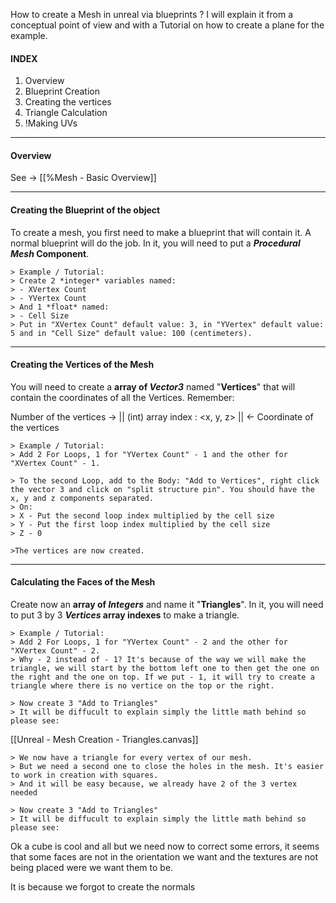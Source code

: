 How to create a Mesh in unreal via blueprints ?
I will explain it from a conceptual point of view and with a Tutorial on how to create a plane for the example.
#### INDEX
  1.  Overview
  2.  Blueprint Creation
  3.  Creating the vertices
  4.  Triangle Calculation
  5.  !Making UVs

-----
#### Overview

See -> [[%Mesh - Basic Overview]]

-------------
#### Creating the Blueprint of the object
To create a mesh, you first need to make a blueprint that will contain it. A normal blueprint will do the job.
In it, you will need to put a ***Procedural Mesh* Component**.

```
> Example / Tutorial:
> Create 2 *integer* variables named:
> - XVertex Count
> - YVertex Count
> And 1 *float* named:
> - Cell Size
> Put in "XVertex Count" default value: 3, in "YVertex" default value: 5 and in "Cell Size" default value: 100 (centimeters).
```

---------------------------------------------
#### Creating the Vertices of the Mesh
You will need to create a **array of *Vector3*** named "**Vertices**" that will contain the coordinates of all the Vertices. Remember:

Number of the vertices -> || (int) array index : <x, y, z> || <- Coordinate of the vertices

```
> Example / Tutorial:
> Add 2 For Loops, 1 for "YVertex Count" - 1 and the other for "XVertex Count" - 1.

> To the second Loop, add to the Body: "Add to Vertices", right click the vector 3 and click on "split structure pin". You should have the x, y and z components separated.
> On:
> X - Put the second loop index multiplied by the cell size 
> Y - Put the first loop index multiplied by the cell size 
> Z - 0

>The vertices are now created.
```

---------------------------------------------
#### Calculating the Faces of the Mesh
Create now an **array of *Integers*** and name it "**Triangles**". In it, you will need to put 3 by 3 ***Vertices* array indexes** to make a triangle.

```
> Example / Tutorial:
> Add 2 For Loops, 1 for "YVertex Count" - 2 and the other for "XVertex Count" - 2.
> Why - 2 instead of - 1? It's because of the way we will make the triangle, we will start by the bottom left one to then get the one on the right and the one on top. If we put - 1, it will try to create a triangle where there is no vertice on the top or the right.

> Now create 3 "Add to Triangles"
> It will be diffucult to explain simply the little math behind so please see:
```
[[Unreal - Mesh Creation - Triangles.canvas]]

```
> We now have a triangle for every vertex of our mesh.
> But we need a second one to close the holes in the mesh. It's easier to work in creation with squares.
> And it will be easy because, we already have 2 of the 3 vertex needed

> Now create 3 "Add to Triangles"
> It will be diffucult to explain simply the little math behind so please see:
```


Ok a cube is cool and all but we need now to correct some errors, it seems that some faces are not in the orientation we want and the textures are not being placed were we want them to be.

It is because we forgot to create the normals
